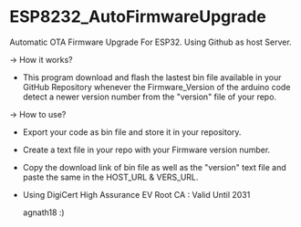 # ESP8232_AutoFirmwareUpgrade
Automatic OTA Firmware Upgrade For ESP32.
Using Github as host Server.

-> How it works?

* This program download and flash the lastest bin file available in your GitHub Repository whenever the Firmware_Version of the arduino code detect a newer version number from the "version" file of your repo.

-> How to use?

* Export your code as bin file and store it in your repository.
* Create a text file in your repo with your Firmware version number.
* Copy the download link of bin file as well as the "version" text file and paste the same in the HOST_URL & VERS_URL.


* Using DigiCert High Assurance EV Root CA : Valid Until 2031


  agnath18 :) 
